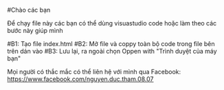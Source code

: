 #Chào các bạn

Để chạy file này các bạn có thể dùng visuastudio code hoặc làm theo các bước này giúp mình

#B1: Tạo file index.html
#B2: Mở file và coppy toàn bộ code trong file bên trên dán vào
#B3: Lưu lại, ra ngoài chọn Oppen with "Trình duyệt của máy bạn"


Mọi người có thắc mắc có thể liên hệ với mình qua Facebook: https://www.facebook.com/nguyen.duc.tham.08.07
